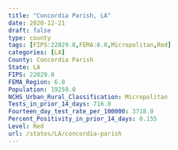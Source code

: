 ```yaml
---
title: "Concordia Parish, LA"
date: 2020-12-21
draft: false
type: county
tags: [FIPS:22029.0,FEMA:6.0,Micropolitan,Red]
categories: [LA]
County: Concordia Parish
State: LA
FIPS: 22029.0
FEMA_Region: 6.0
Population: 19259.0
NCHS_Urban_Rural_Classification: Micropolitan
Tests_in_prior_14_days: 716.0
Fourteen_day_test_rate_per_100000: 3718.0
Percent_Positivity_in_prior_14_days: 0.155
Level: Red
url: /states/LA/concordia-parish
---
```



